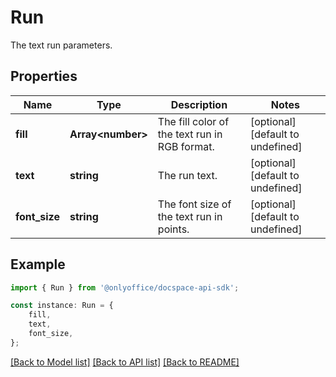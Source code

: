 # Run

The text run parameters.

## Properties

Name | Type | Description | Notes
------------ | ------------- | ------------- | -------------
**fill** | **Array&lt;number&gt;** | The fill color of the text run in RGB format. | [optional] [default to undefined]
**text** | **string** | The run text. | [optional] [default to undefined]
**font_size** | **string** | The font size of the text run in points. | [optional] [default to undefined]

## Example

```typescript
import { Run } from '@onlyoffice/docspace-api-sdk';

const instance: Run = {
    fill,
    text,
    font_size,
};
```

[[Back to Model list]](../README.md#documentation-for-models) [[Back to API list]](../README.md#documentation-for-api-endpoints) [[Back to README]](../README.md)
